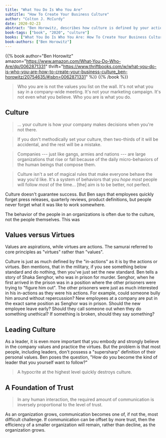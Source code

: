 ```yaml
---
title: "What You Do Is Who You Are"
subtitle: "How To Create Your Business Culture"
author: "Colton J. McCurdy"
date: 2020-02-23
abstract: "Ben Horowitz, describes how culture is defined by your actions as a leader. He presents stories of samurai, prison gangs and slave revolt to describe the importance of and how to build a strong culture."
book-tags: ["book", "2020", "culture"]
books: ["What You Do Is Who You Are: How To Create Your Business Culture"]
book-authors: ["Ben Horowitz"]
---
```


{{% book author="Ben Horowitz" amazon="https://www.amazon.com/What-You-Do-Who-Are/dp/0062871331" thrift="https://www.thriftbooks.com/w/what-you-do-is-who-you-are-how-to-create-your-business-culture_ben-horowitz/20754635/#isbn=0062871331" %}}
{{% /book %}}

> Who you are is not the values you list on the wall. It's not what you say in a
company-wide meeting. It's not your marketing campaign. It's not even what you believe.
Who you are is what you do.

## Culture

> ... your culture is how your company makes decisions when you're not there.

> If you don't methodically set your culture, then two-thirds of it will be accidental,
and the rest will be a mistake.

> Companies --- just like gangs, armies and nations --- are large organizations
that rise or fall because of the daily micro-behaviors of the human beings that
compose them.

> Culture isn't a set of magical rules that make everyone behave the way you'd like.
It's a system of behaviors that you _hope_ _most_ people will follow _most_ of the time...
[the] aim is to be better, not perfect.

Culture doesn't guarantee success. But Ben says that employees quickly forget press
releases, quarterly reviews, product definitions, but people never forget what it
was like to work somewhere.

The behavior of the people in an organizations is often due to the culture, not
the people themselves. This was

## Values versus Virtues

Values are aspirations, while virtues are actions. The samurai referred to core
principles as "virtues" rather than "values".

Culture is just as much defined by the "in-actions" as it is by the actions or
virtues. Ben mentions, that in the military, if you see something below standard
and do nothing, then you've just set the new standard. Ben tells a story of Shaka Senghor,
who was in prison for murder. Senghor, when he first arrived in the prison was
in a position where the other prisoners were trying to "figure him out". The other
prisoners were just as much interested in his in-actions as they were his actions.
For example, could someone bully him around without repercussion? New employees
at a company are put in the exact same position as Senghor was in prison. Should
the new employee leave early? Should they call someone out when they do something
unethical? If something is broken, should they say something?

## Leading Culture

As a leader, it is even more important that you embody and strongly believe in
the company values and practice the virtues. But the problem is that most people,
including leaders, don't possess a "supersharp" definition of their personal values.
Ben poses the question, "How do you become the kind of leader that you yourself want
to follow?"

> A hypocrite at the highest level quickly destroys culture.

## A Foundation of Trust

> In any human interaction, the required amount of communication is inversely proportional
to the level of trust.

As an organization grows, communication becomes one of, if not the, most difficult
challenge. If communication can be offset by more trust, then the efficiency of
a smaller organization will remain, rather than decline, as the organization grows.
